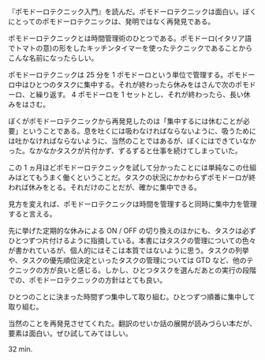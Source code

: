 『ポモドーロテクニック入門』を読んだ。ポモドーロテクニックは面白い。ぼくにとってのポモドーロテクニックは、発明ではなく再発見である。

ポモドーロテクニックとは時間管理術のひとつである。ポモドーロ(イタリア語でトマトの意)の形をしたキッチンタイマーを使ったテクニックであることからこんな名前になったらしい。

ポモドーロテクニックは 25 分を 1 ポモドーロという単位で管理する。ポモドーロ中はひとつのタスクに集中する。それが終わったら休みをはさんで次のポモドーロ、と繰り返す。 4 ポモドーロを 1 セットとし、それが終わったら、長い休みをはさむ。

ぼくがポモドーロテクニックから再発見したのは「集中するには休むことが必要」ということである。息を吐くには吸わなければならないように、吸うためには吐かなければならないように、当然のことではあるが、ぼくにはできていなかった。なかなかタスクが片付かず、ずるずると仕事を続けてしまっていた。

この 1 ヵ月ほどポモドーロテクニックを試して分かったことには単純なこの仕組みはとてもうまく働くということだ。タスクの状況にかかわらずポモドーロが終われば休みをとる。それだけのことだが、確かに集中できる。

見方を変えれば、ポモドーロテクニックは時間を管理すると同時に集中力を管理すると言える。

先に挙げた定期的な休みによる ON / OFF の切り換えのほかにも、タスクは必ずひとつずつ片付けるように指摘している。本書にはタスクの管理についての色々が書かれているが、個人的にはそこは本質ではないように思う。タスクの列挙や、タスクの優先順位決定といったタスクの管理については GTD など、他のテクニックの方が良いと感じる。しかし、ひとつタスクを選んだあとの実行の段階での、ポモドーロテクニックの方針はとても良い。

ひとつのことに決まった時間ずつ集中して取り組む。ひとつずつ順番に集中して取り組む。

当然のことを再発見させてくれた。翻訳のせいか話の展開が読みづらい本だが、要素は面白い。ぜひ試してみてほしい。

32 min.

